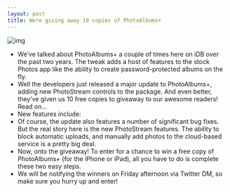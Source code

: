 ```yaml
---
layout: post
title: Were giving away 10 copies of PhotoAlbums+
---
```

![img](http://media.idownloadblog.com/wp-content/uploads/2012/05/photoalbums.jpg)
* We’ve talked about PhotoAlbums+ a couple of times here on iDB over the past two years. The tweak adds a host of features to the stock Photos app like the ability to create password-protected albums on the fly.
* Well the developers just released a major update to PhotoAlbums+, adding new PhotoStream controls to the package. And even better, they’ve given us 10 free copies to giveaway to our awesome readers! Read on…
* New features include:
* Of course, the update also features a number of significant bug fixes. But the real story here is the new PhotoStream features. The ability to block automatic uploads, and manually add photos to the cloud-based service is a pretty big deal.
* Now, onto the giveaway! To enter for a chance to win a free copy of PhotoAlbums+ (for the iPhone or iPad), all you have to do is complete these two easy steps.
* We will be notifying the winners on Friday afternoon via Twitter DM, so make sure you hurry up and enter!

